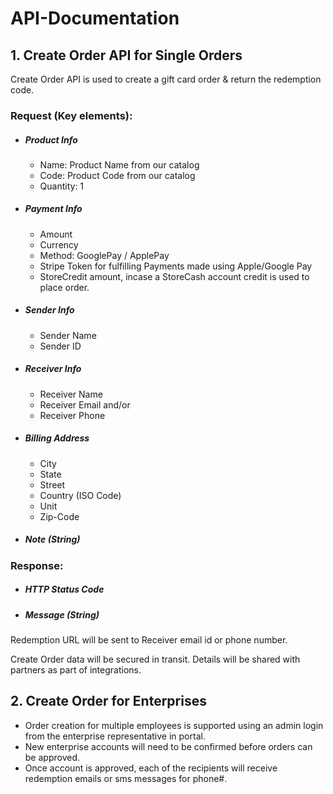 # API-Documentation

## 1. Create Order API for Single Orders
Create Order API is used to create a gift card order & return the redemption code.

### Request (Key elements):
- ##### Product Info
    - Name: Product Name from our catalog
    - Code: Product Code from our catalog
    - Quantity: 1
- ##### Payment Info
    - Amount
    - Currency
    - Method: GooglePay / ApplePay
    - Stripe Token for fulfilling Payments made using Apple/Google Pay
    - StoreCredit amount, incase a StoreCash account credit is used to place order.
- ##### Sender Info
    - Sender Name
    - Sender ID
- ##### Receiver Info
    - Receiver Name
    - Receiver Email and/or
    - Receiver Phone
- ##### Billing Address
    - City
    - State
    - Street
    - Country (ISO Code)
    - Unit
    - Zip-Code
- ##### Note (String)

### Response:
- ##### HTTP Status Code
- ##### Message (String)

Redemption URL will be sent to Receiver email id or phone number.

Create Order data will be secured in transit. Details will be shared with partners as part of integrations.

## 2. Create Order for Enterprises
  - Order creation for multiple employees is supported using an admin login from the enterprise representative in portal. 
  - New enterprise accounts will need to be confirmed before orders can be approved.
  - Once account is approved, each of the recipients will receive redemption emails or sms messages for phone#.

